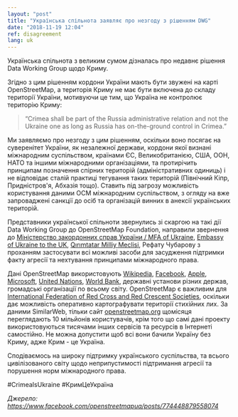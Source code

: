 ```yaml
---
layout: "post"
title: "Українська спільнота заявляє про незгоду з рішенням DWG"
date: "2018-11-19 12:04"
ref: disagreement
lang: uk
---
```


Українська спільнота з великим сумом дізналась про недавнє рішення Data Working Group щодо Криму.

Згідно з цим рішенням кордони України мають бути звужені на карті OpenStreetMap, а територія Криму не має бути включена до складу території України, мотивуючи це тим, що Україна не контролює територію Криму:

> “Crimea shall be part of the Russia administrative relation and not the Ukraine one as long as Russia has on-the-ground control in Crimea.”

Ми заявляємо про незгоду з цим рішенням, оскільки воно посягає на суверенітет України, як незалежної держави, кордони якої визнані міжнародним суспільством, країнами ЄС, Великобританією, США, ООН, НАТО та іншими міжнародними організаціями, та протирічить принципам позначення спірних територій (адміністративних одиниць) і не відповідає сталій практиці тегування таких територій (Північний Кіпр, Придністров'я, Абхазія тощо). Ставить під загрозу можливість користування даними ОСМ міжнародним суспільством, з огляду на вже запроваджені санкції до осіб та організацій винних в анексії українських територій.

Представники української спільноти звернулись зі скаргою на такі дії Data Working Group до OpenStreetMap Foundation, направили звернення до [Міністерство закордонних справ України / MFA of Ukraine](https://www.facebook.com/UkraineMFA), [Embassy of Ukraine to the UK](https://www.facebook.com/ukraine.in.uk/), [Qırımtatar Milliy Meclisi](https://www.facebook.com/meclis.org), Рефату Чубарову з проханням застосувати всі можливі засоби для засудження підтримки факту агресії та нехтування принципами міжнародного права.

Дані OpenStreetMap використовують [Wikipedia](https://www.facebook.com/wikipedia/?), [Facebook](https://www.facebook.com/facebook/), [Apple](https://www.facebook.com/apple/), [Microsoft](https://www.facebook.com/Microsoft/), [United Nations](https://www.facebook.com/unitednations/), [World Bank](https://www.facebook.com/worldbank/), державні установи різних держав, громадські організації по всьому світу. OpenStreetMap є важливим для [International Federation of Red Cross and Red Crescent Societies](https://www.facebook.com/IFRC/), оскільки дає можливість оперативно картографувати території стихійних лих. За даними SimilarWeb, тільки сайт [openstreetmap.org](https://www.openstreetmap.org/) щомісяця переглядають 10 мільйонів користувачів, крім того що самі дані проекту використовуються тисячами інших сервісів та ресурсів в Інтернеті самостійно. Не можна допустити щоб всі вони бачили Україну без Криму, адже Крим - це Україна.

Сподіваємось на широку підтримку українського суспільства, та всього цивілізованого світу щодо неприпустимості підтримання агресії та порушення норм міжнародного права.

#CrimeaIsUkraine #КримЦеУкраїна

*Джерело: https://www.facebook.com/openstreetmapua/posts/774448879558074*

